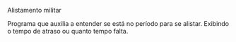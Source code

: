 Alistamento militar

Programa que auxilia a entender se está no período para se alistar. Exibindo o tempo de atraso ou quanto tempo falta.
